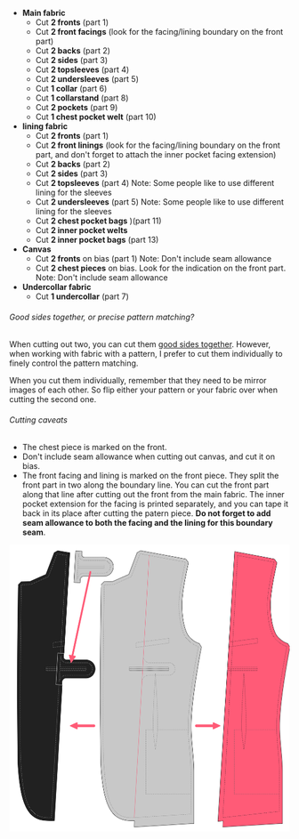 *   **Main fabric**
    *   Cut **2 fronts** (part 1)
    *   Cut **2 front facings** (look for the facing/lining boundary on the front part)
    *   Cut **2 backs** (part 2)
    *   Cut **2 sides** (part 3)
    *   Cut **2 topsleeves** (part 4)
    *   Cut **2 undersleeves** (part 5)
    *   Cut **1 collar** (part 6)
    *   Cut **1 collarstand** (part 8)
    *   Cut **2 pockets** (part 9)
    *   Cut **1 chest pocket welt** (part 10)
*   **lining fabric**
    *   Cut **2 fronts** (part 1)
    *   Cut **2 front linings** (look for the facing/lining boundary on the front part, and don't forget to attach the inner pocket facing extension)
    *   Cut **2 backs** (part 2)
    *   Cut **2 sides** (part 3)
    *   Cut **2 topsleeves** (part 4) Note: Some people like to use different lining for the sleeves
    *   Cut **2 undersleeves** (part 5) Note: Some people like to use different lining for the sleeves
    *   Cut **2 chest pocket bags** )(part 11)
    *   Cut **2 inner pocket welts**
    *   Cut **2 inner pocket bags** (part 13)
*   **Canvas**
    *   Cut **2 fronts** on bias (part 1) Note: Don't include seam allowance
    *   Cut **2 chest pieces** on bias. Look for the indication on the front part. Note: Don't include seam allowance
*   **Undercollar fabric**
    *   Cut **1 undercollar** (part 7)

<Note>

###### Good sides together, or precise pattern matching?

When cutting out two, you can cut them [good sides together](/docs/sewing/good-sides-together).
However, when working with fabric with a pattern, I prefer to cut them individually to finely control the pattern matching.

When you cut them individually, remember that they need to be mirror images of each other. So flip either your pattern or your fabric over when cutting the second one.

</Note>

<Warning>

###### Cutting caveats

*   The chest piece is marked on the front.
*   Don't include seam allowance when cutting out canvas, and cut it on bias.
*   The front facing and lining is marked on the front piece. They split the front part in two along the boundary line. You can cut the front part along that line after cutting out the front from the main fabric. The inner pocket extension for the facing is printed separately, and you can tape it back in its place after cutting the patern piece. **Do not forget to add seam allowance to both the facing and the lining for this boundary seam**.

![Trace the front facing and lining from the front part](cuttingCaveat.svg)

</Warning>
